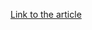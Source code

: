 [Link to the article](https://cybercom.mil/Media/News/Article/3098856/cyber-national-mission-force-discloses-iocs-from-ukrainian-networks/)
